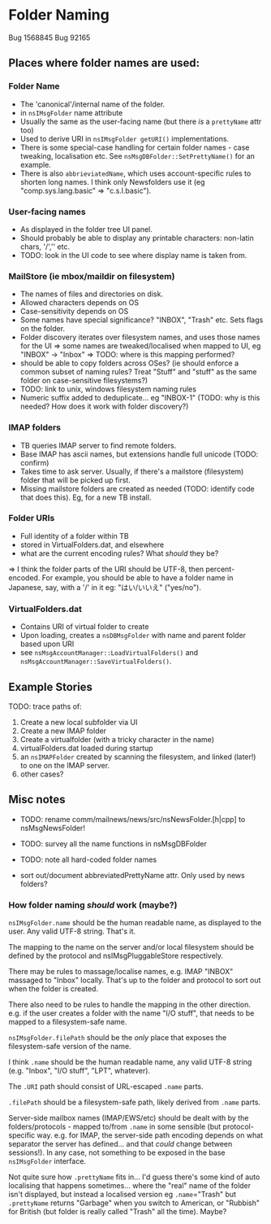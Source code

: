 # Folder Naming


Bug 1568845
Bug 92165

## Places where folder names are used:

### Folder Name

- The 'canonical'/internal name of the folder.
- in `nsIMsgFolder` name attribute
- Usually the same as the user-facing name (but there _is_ a `prettyName` attr too)
- Used to derive URI in `nsIMsgFolder getURI()` implementations.
- There is some special-case handling for certain folder names - case tweaking, localisation etc. See `nsMsgDBFolder::SetPrettyName()` for an example.
- There is also `abbrieviatedName`, which uses account-specific rules to shorten long names. I think only Newsfolders use it (eg "comp.sys.lang.basic" => "c.s.l.basic").

### User-facing names

- As displayed in the folder tree UI panel.
- Should probably be able to display any printable characters: non-latin chars, '/','\' etc.
- TODO: look in the UI code to see where display name is taken from.

### MailStore (ie mbox/maildir on filesystem)

- The names of files and directories on disk.
- Allowed characters depends on OS
- Case-sensitivity depends on OS
- Some names have special significance? "INBOX", "Trash" etc. Sets flags on the folder.
- Folder discovery iterates over filesystem names, and uses those names for the UI
  => some names are tweaked/localised when mapped to UI, eg "INBOX" -> "Inbox"
  => TODO: where is this mapping performed?
- should be able to copy folders across OSes? (ie should enforce a common
  subset of naming rules? Treat "Stuff" and "stuff" as the same folder on case-sensitive filesystems?)
- TODO: link to unix, windows filesystem naming rules
- Numeric suffix added to deduplicate... eg "INBOX-1" (TODO: why is this needed? How does it work with folder discovery?)

### IMAP folders

- TB queries IMAP server to find remote folders.
- Base IMAP has ascii names, but extensions handle full unicode (TODO: confirm)
- Takes time to ask server. Usually, if there's a mailstore (filesystem) folder that will be picked up first.
- Missing mailstore folders are created as needed (TODO: identify code that does this). Eg, for a new TB install.

### Folder URIs

- Full identity of a folder within TB
- stored in VirtualFolders.dat, and elsewhere
- what are the current encoding rules? What _should_ they be?

=> I think the folder parts of the URI should be UTF-8, then percent-encoded. For example, you should be able to have a folder name in Japanese, say, with a '/' in it eg: "はい/いいえ" ("yes/no").


### VirtualFolders.dat

- Contains URI of virtual folder to create
- Upon loading, creates a `nsDBMsgFolder` with name and parent folder based upon URI
- see `nsMsgAccountManager::LoadVirtualFolders()` and `nsMsgAccountManager::SaveVirtualFolders()`.


## Example Stories

TODO: trace paths of:

1) Create a new local subfolder via UI
2) Create a new IMAP folder
3) Create a virtualfolder (with a tricky character in the name)
4) virtualFolders.dat loaded during startup
5) an `nsIMAPFolder` created by scanning the filesystem, and linked (later!) to one on the IMAP server.
6) other cases?


## Misc notes

- TODO: rename comm/mailnews/news/src/nsNewsFolder.[h|cpp] to nsMsgNewsFolder!

- TODO: survey all the name functions in nsMsgDBFolder
- TODO: note all hard-coded folder names
- sort out/document abbreviatedPrettyName attr. Only used by news folders?


### How folder naming _should_ work (maybe?)

`nsIMsgFolder.name` should be the human readable name, as displayed to the user.
Any valid UTF-8 string.
That's it.

The mapping to the name on the server and/or local filesystem should be defined by the protocol and nsIMsgPluggableStore respectively.

There may be rules to massage/localise names, e.g. IMAP "INBOX" massaged to "Inbox" locally.
That's up to the folder and protocol to sort out when the folder is created.

There also need to be rules to handle the mapping in the other direction.
e.g. if the user creates a folder with the name "I/O stuff", that needs to be mapped to a filesystem-safe name.



`nsIMsgFolder.filePath` should be the _only_ place that exposes the filesystem-safe version of the name.

I think `.name` should be the human readable name, any valid UTF-8 string (e.g. "Inbox", "I/O stuff", "LPT", whatever).

The `.URI` path should consist of URL-escaped `.name` parts.

`.filePath` should be a filesystem-safe path, likely derived from `.name` parts.

Server-side mailbox names (IMAP/EWS/etc) should be dealt with by the folders/protocols - mapped to/from `.name` in some sensible (but protocol-specific way. e.g. for IMAP, the server-side path encoding depends on what separator the server has defined... and that _could_ change between sessions!). In any case, not something to be exposed in the base `nsIMsgFolder` interface.

Not quite sure how `.prettyName` fits in... I'd guess there's some kind of auto localising that happens sometimes... where the "real" name of the folder isn't displayed, but instead a localised version eg `.name`="Trash" but `.prettyName` returns "Garbage" when you switch to American, or "Rubbish" for British (but folder is really called "Trash" all the time).
Maybe?



